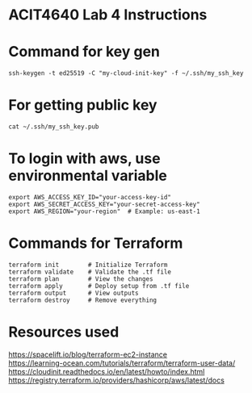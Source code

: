# ACIT4640 Lab 4 Instructions
# Command for key gen
`ssh-keygen -t ed25519 -C "my-cloud-init-key" -f ~/.ssh/my_ssh_key` 
# For getting public key
`cat ~/.ssh/my_ssh_key.pub`
# To login with aws, use environmental variable
```
export AWS_ACCESS_KEY_ID="your-access-key-id"
export AWS_SECRET_ACCESS_KEY="your-secret-access-key"
export AWS_REGION="your-region"  # Example: us-east-1
```
# Commands for Terraform
```
terraform init        # Initialize Terraform
terraform validate    # Validate the .tf file
terraform plan        # View the changes
terraform apply       # Deploy setup from .tf file
terraform output      # View outputs
terraform destroy     # Remove everything
```

# Resources used
https://spacelift.io/blog/terraform-ec2-instance \
https://learning-ocean.com/tutorials/terraform/terraform-user-data/ \
https://cloudinit.readthedocs.io/en/latest/howto/index.html \
https://registry.terraform.io/providers/hashicorp/aws/latest/docs
